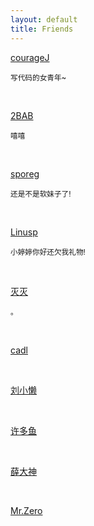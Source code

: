 ```yaml
---
layout: default
title: Friends
---
```


[courageJ](http://couragej.sinaapp.com/)

<small>写代码的女青年~</small>

<br>

[2BAB](http://2bab.me/)

<small>嘻嘻</small>

<br>

[sporeg](http://sporeg.xyz/)

<small>还是不是软妹子了!</small>

<br>

[Linusp](http://linusp.github.io/)

<small>小婷婷你好还欠我礼物!</small>

<br>

[灭灭](http://houkanshan.github.io/)

<small>。</small>

<br>

[cadl](http://blog.cadl.cc/)

<br>

[刘小懒](http://frellica.sinaapp.com/)

<br>

[许多鱼](http://liuyufamily.com/)

<br>

[薛大神](http://www.cnblogs.com/monxue/)

<br>

[Mr.Zero](http://cxymrzero.github.io/)

<br>
